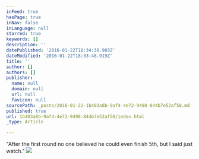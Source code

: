 ```yaml
---
inFeed: true
hasPage: true
inNav: false
inLanguage: null
starred: true
keywords: []
description: ''
datePublished: '2016-01-22T18:34:30.903Z'
dateModified: '2016-01-22T18:33:48.919Z'
title: ''
author: []
authors: []
publisher:
  name: null
  domain: null
  url: null
  favicon: null
sourcePath: _posts/2016-01-22-1b403a8b-9af4-4e72-9498-844b7e52af50.md
published: true
url: 1b403a8b-9af4-4e72-9498-844b7e52af50/index.html
_type: Article

---
```

"After the first round no one believed he could even finish 5th, but I said just watch."
![](https://the-grid-user-content.s3-us-west-2.amazonaws.com/70fbb0ba-5cf2-49c7-aabc-5d0e261d66f9.jpg)